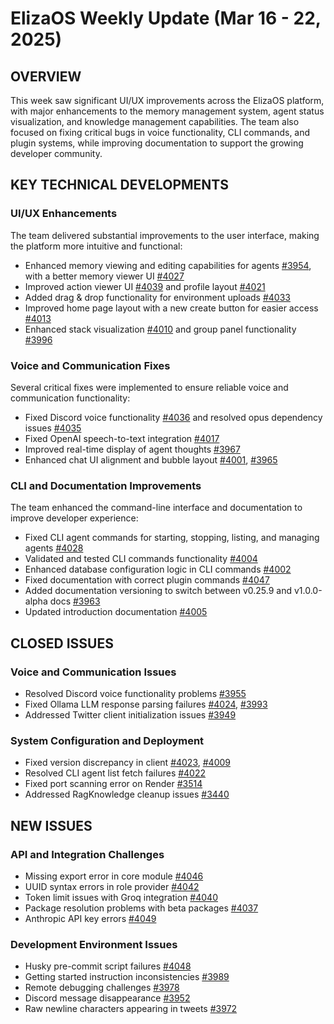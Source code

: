 # ElizaOS Weekly Update (Mar 16 - 22, 2025)

## OVERVIEW
This week saw significant UI/UX improvements across the ElizaOS platform, with major enhancements to the memory management system, agent status visualization, and knowledge management capabilities. The team also focused on fixing critical bugs in voice functionality, CLI commands, and plugin systems, while improving documentation to support the growing developer community.

## KEY TECHNICAL DEVELOPMENTS

### UI/UX Enhancements
The team delivered substantial improvements to the user interface, making the platform more intuitive and functional:
- Enhanced memory viewing and editing capabilities for agents [#3954](https://github.com/elizaos/eliza/pull/3954), with a better memory viewer UI [#4027](https://github.com/elizaos/eliza/pull/4027)
- Improved action viewer UI [#4039](https://github.com/elizaos/eliza/pull/4039) and profile layout [#4021](https://github.com/elizaos/eliza/pull/4021)
- Added drag & drop functionality for environment uploads [#4033](https://github.com/elizaos/eliza/pull/4033)
- Improved home page layout with a new create button for easier access [#4013](https://github.com/elizaos/eliza/pull/4013)
- Enhanced stack visualization [#4010](https://github.com/elizaos/eliza/pull/4010) and group panel functionality [#3996](https://github.com/elizaos/eliza/pull/3996)

### Voice and Communication Fixes
Several critical fixes were implemented to ensure reliable voice and communication functionality:
- Fixed Discord voice functionality [#4036](https://github.com/elizaos/eliza/pull/4036) and resolved opus dependency issues [#4035](https://github.com/elizaos/eliza/pull/4035)
- Fixed OpenAI speech-to-text integration [#4017](https://github.com/elizaos/eliza/pull/4017)
- Improved real-time display of agent thoughts [#3967](https://github.com/elizaos/eliza/pull/3967)
- Enhanced chat UI alignment and bubble layout [#4001](https://github.com/elizaos/eliza/pull/4001), [#3965](https://github.com/elizaos/eliza/pull/3965)

### CLI and Documentation Improvements
The team enhanced the command-line interface and documentation to improve developer experience:
- Fixed CLI agent commands for starting, stopping, listing, and managing agents [#4028](https://github.com/elizaos/eliza/pull/4028)
- Validated and tested CLI commands functionality [#4004](https://github.com/elizaos/eliza/pull/4004)
- Enhanced database configuration logic in CLI commands [#4002](https://github.com/elizaos/eliza/pull/4002)
- Fixed documentation with correct plugin commands [#4047](https://github.com/elizaos/eliza/pull/4047)
- Added documentation versioning to switch between v0.25.9 and v1.0.0-alpha docs [#3963](https://github.com/elizaos/eliza/pull/3963)
- Updated introduction documentation [#4005](https://github.com/elizaos/eliza/pull/4005)

## CLOSED ISSUES

### Voice and Communication Issues
- Resolved Discord voice functionality problems [#3955](https://github.com/elizaos/eliza/issues/3955)
- Fixed Ollama LLM response parsing failures [#4024](https://github.com/elizaos/eliza/issues/4024), [#3993](https://github.com/elizaos/eliza/issues/3993)
- Addressed Twitter client initialization issues [#3949](https://github.com/elizaos/eliza/issues/3949)

### System Configuration and Deployment
- Fixed version discrepancy in client [#4023](https://github.com/elizaos/eliza/issues/4023), [#4009](https://github.com/elizaos/eliza/issues/4009)
- Resolved CLI agent list fetch failures [#4022](https://github.com/elizaos/eliza/issues/4022)
- Fixed port scanning error on Render [#3514](https://github.com/elizaos/eliza/issues/3514)
- Addressed RagKnowledge cleanup issues [#3440](https://github.com/elizaos/eliza/issues/3440)

## NEW ISSUES

### API and Integration Challenges
- Missing export error in core module [#4046](https://github.com/elizaos/eliza/issues/4046)
- UUID syntax errors in role provider [#4042](https://github.com/elizaos/eliza/issues/4042)
- Token limit issues with Groq integration [#4040](https://github.com/elizaos/eliza/issues/4040)
- Package resolution problems with beta packages [#4037](https://github.com/elizaos/eliza/issues/4037)
- Anthropic API key errors [#4049](https://github.com/elizaos/eliza/issues/4049)

### Development Environment Issues
- Husky pre-commit script failures [#4048](https://github.com/elizaos/eliza/issues/4048)
- Getting started instruction inconsistencies [#3989](https://github.com/elizaos/eliza/issues/3989)
- Remote debugging challenges [#3978](https://github.com/elizaos/eliza/issues/3978)
- Discord message disappearance [#3952](https://github.com/elizaos/eliza/issues/3952)
- Raw newline characters appearing in tweets [#3972](https://github.com/elizaos/eliza/issues/3972)